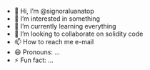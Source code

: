 - 👋 Hi, I’m @signoraluanatop
- 👀 I’m interested in something
- 🌱 I’m currently learning everything
- 💞️ I’m looking to collaborate on solidity code
- 📫 How to reach me e-mail
- 😄 Pronouns: ...
- ⚡ Fun fact: ...

<!---
signoraluanatop/signoraluanatop is a ✨ special ✨ repository because its `README.md` (this file) appears on your GitHub profile.
You can click the Preview link to take a look at your changes.
--->
